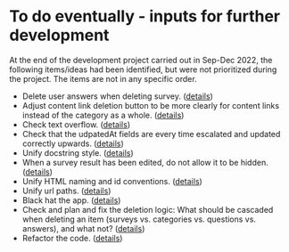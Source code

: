 # To do eventually - inputs for further development
At the end of the development project carried out in Sep-Dec 2022, the following items/ideas had been identified, but were not prioritized during the project. The items are not in any specific order.  
- Delete user answers when deleting survey. ([details](https://github.com/QueryAdmin-ohtu/SuperAdmin3000/issues/461))  
- Adjust content link deletion button to be more clearly for content links instead of the category as a whole. ([details](https://github.com/QueryAdmin-ohtu/SuperAdmin3000/issues/318))  
- Check text overflow. ([details](https://github.com/QueryAdmin-ohtu/SuperAdmin3000/issues/458))  
- Check that the udpatedAt fields are every time escalated and updated correctly upwards. ([details](https://github.com/QueryAdmin-ohtu/SuperAdmin3000/issues/465))  
- Unify docstring style. ([details](https://github.com/QueryAdmin-ohtu/SuperAdmin3000/issues/460))  
- When a survey result has been edited, do not allow it to be hidden. ([details](https://github.com/QueryAdmin-ohtu/SuperAdmin3000/issues/459))  
- Unify HTML naming and id conventions. ([details](https://github.com/QueryAdmin-ohtu/SuperAdmin3000/issues/302))  
- Unify url paths. ([details](https://github.com/QueryAdmin-ohtu/SuperAdmin3000/issues/239))  
- Black hat the app. ([details](https://github.com/QueryAdmin-ohtu/SuperAdmin3000/issues/275))  
- Check and plan and fix the deletion logic: What should be cascaded when deleting an item (surveys vs. categories vs. questions vs. answers), and what not?     ([details](https://github.com/QueryAdmin-ohtu/SuperAdmin3000/issues/248))  
- Refactor the code. ([details](https://github.com/QueryAdmin-ohtu/SuperAdmin3000/issues/399))  
